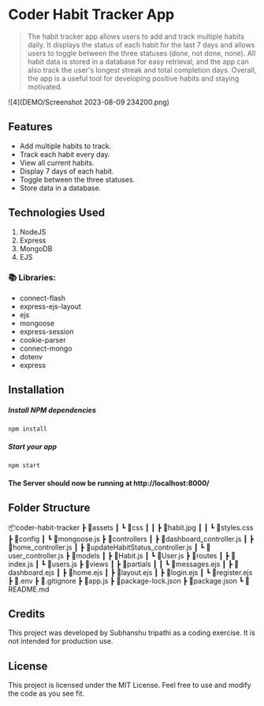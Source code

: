 # Coder Habit Tracker App
> The habit tracker app allows users to add and track multiple habits daily. It displays the status of each habit for the last 7 days and allows users to toggle between the three statuses (done, not done, none). All habit data is stored in a database for easy retrieval, and the app can also track the user's longest streak and total completion days. Overall, the app is a useful tool for developing positive habits and staying motivated.

![4](DEMO/Screenshot 2023-08-09 234200.png)

## Features 
- Add multiple habits to track.
- Track each habit every day.
- View all current habits.
- Display 7 days of each habit.
- Toggle between the three statuses.
- Store data in a database.

## Technologies Used
1.  NodeJS
2.  Express
3.  MongoDB
4.  EJS

### 📚 Libraries:
- connect-flash
- express-ejs-layout
- ejs
- mongoose
- express-session
- cookie-parser
- connect-mongo
- dotenv
- express

## Installation

##### Install NPM dependencies

`npm install`

##### Start your app

`npm start`

#### The Server should now be running at http://localhost:8000/

## Folder Structure
📦coder-habit-tracker
 ┣ 📂assets
 ┃ ┗ 📂css
 ┃ ┃ ┣ 📜habit.jpg
 ┃ ┃ ┗ 📜styles.css
 ┣ 📂config
 ┃ ┗ 📜mongoose.js
 ┣ 📂controllers
 ┃ ┣ 📜dashboard_controller.js
 ┃ ┣ 📜home_controller.js
 ┃ ┣ 📜updateHabitStatus_controller.js
 ┃ ┗ 📜user_controller.js
 ┣ 📂models
 ┃ ┣ 📜Habit.js
 ┃ ┗ 📜User.js
 ┣ 📂routes
 ┃ ┣ 📜index.js
 ┃ ┗ 📜users.js
 ┣ 📂views
 ┃ ┣ 📂partials
 ┃ ┃ ┗ 📜messages.ejs
 ┃ ┣ 📜dashboard.ejs
 ┃ ┣ 📜home.ejs
 ┃ ┣ 📜layout.ejs
 ┃ ┣ 📜login.ejs
 ┃ ┗ 📜register.ejs
 ┣ 📜.env
 ┣ 📜.gitignore
 ┣ 📜app.js
 ┣ 📜package-lock.json
 ┣ 📜package.json
 ┗ 📜README.md

## Credits
This project was developed by Subhanshu tripathi as a coding exercise. It is not intended for production use.

## License
This project is licensed under the MIT License. Feel free to use and modify the code as you see fit.

